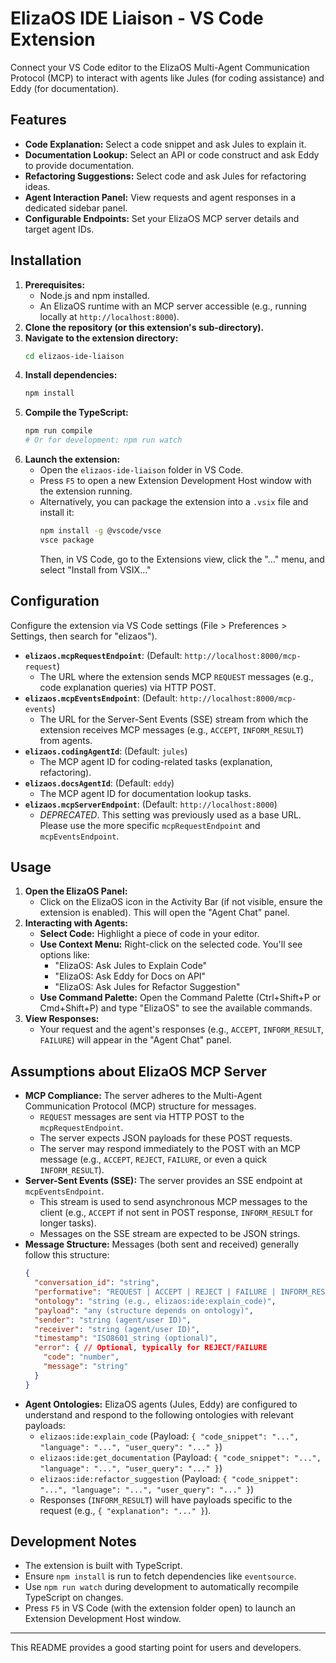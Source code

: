 # ElizaOS IDE Liaison - VS Code Extension

Connect your VS Code editor to the ElizaOS Multi-Agent Communication Protocol (MCP) to interact with agents like Jules (for coding assistance) and Eddy (for documentation).

## Features

*   **Code Explanation:** Select a code snippet and ask Jules to explain it.
*   **Documentation Lookup:** Select an API or code construct and ask Eddy to provide documentation.
*   **Refactoring Suggestions:** Select code and ask Jules for refactoring ideas.
*   **Agent Interaction Panel:** View requests and agent responses in a dedicated sidebar panel.
*   **Configurable Endpoints:** Set your ElizaOS MCP server details and target agent IDs.

## Installation

1.  **Prerequisites:**
    *   Node.js and npm installed.
    *   An ElizaOS runtime with an MCP server accessible (e.g., running locally at `http://localhost:8000`).
2.  **Clone the repository (or this extension's sub-directory).**
3.  **Navigate to the extension directory:**
    ```bash
    cd elizaos-ide-liaison
    ```
4.  **Install dependencies:**
    ```bash
    npm install
    ```
5.  **Compile the TypeScript:**
    ```bash
    npm run compile
    # Or for development: npm run watch
    ```
6.  **Launch the extension:**
    *   Open the `elizaos-ide-liaison` folder in VS Code.
    *   Press `F5` to open a new Extension Development Host window with the extension running.
    *   Alternatively, you can package the extension into a `.vsix` file and install it:
        ```bash
        npm install -g @vscode/vsce
        vsce package
        ```
        Then, in VS Code, go to the Extensions view, click the "..." menu, and select "Install from VSIX..."

## Configuration

Configure the extension via VS Code settings (File > Preferences > Settings, then search for "elizaos").

*   **`elizaos.mcpRequestEndpoint`**: (Default: `http://localhost:8000/mcp-request`)
    *   The URL where the extension sends MCP `REQUEST` messages (e.g., code explanation queries) via HTTP POST.
*   **`elizaos.mcpEventsEndpoint`**: (Default: `http://localhost:8000/mcp-events`)
    *   The URL for the Server-Sent Events (SSE) stream from which the extension receives MCP messages (e.g., `ACCEPT`, `INFORM_RESULT`) from agents.
*   **`elizaos.codingAgentId`**: (Default: `jules`)
    *   The MCP agent ID for coding-related tasks (explanation, refactoring).
*   **`elizaos.docsAgentId`**: (Default: `eddy`)
    *   The MCP agent ID for documentation lookup tasks.
*   **`elizaos.mcpServerEndpoint`**: (Default: `http://localhost:8000`)
    *   *DEPRECATED*. This setting was previously used as a base URL. Please use the more specific `mcpRequestEndpoint` and `mcpEventsEndpoint`.

## Usage

1.  **Open the ElizaOS Panel:**
    *   Click on the ElizaOS icon in the Activity Bar (if not visible, ensure the extension is enabled). This will open the "Agent Chat" panel.
2.  **Interacting with Agents:**
    *   **Select Code:** Highlight a piece of code in your editor.
    *   **Use Context Menu:** Right-click on the selected code. You'll see options like:
        *   "ElizaOS: Ask Jules to Explain Code"
        *   "ElizaOS: Ask Eddy for Docs on API"
        *   "ElizaOS: Ask Jules for Refactor Suggestion"
    *   **Use Command Palette:** Open the Command Palette (Ctrl+Shift+P or Cmd+Shift+P) and type "ElizaOS" to see the available commands.
3.  **View Responses:**
    *   Your request and the agent's responses (e.g., `ACCEPT`, `INFORM_RESULT`, `FAILURE`) will appear in the "Agent Chat" panel.

## Assumptions about ElizaOS MCP Server

*   **MCP Compliance:** The server adheres to the Multi-Agent Communication Protocol (MCP) structure for messages.
    *   `REQUEST` messages are sent via HTTP POST to the `mcpRequestEndpoint`.
    *   The server expects JSON payloads for these POST requests.
    *   The server may respond immediately to the POST with an MCP message (e.g., `ACCEPT`, `REJECT`, `FAILURE`, or even a quick `INFORM_RESULT`).
*   **Server-Sent Events (SSE):** The server provides an SSE endpoint at `mcpEventsEndpoint`.
    *   This stream is used to send asynchronous MCP messages to the client (e.g., `ACCEPT` if not sent in POST response, `INFORM_RESULT` for longer tasks).
    *   Messages on the SSE stream are expected to be JSON strings.
*   **Message Structure:** Messages (both sent and received) generally follow this structure:
    ```json
    {
      "conversation_id": "string",
      "performative": "REQUEST | ACCEPT | REJECT | FAILURE | INFORM_RESULT | ...",
      "ontology": "string (e.g., elizaos:ide:explain_code)",
      "payload": "any (structure depends on ontology)",
      "sender": "string (agent/user ID)",
      "receiver": "string (agent/user ID)",
      "timestamp": "ISO8601_string (optional)",
      "error": { // Optional, typically for REJECT/FAILURE
        "code": "number",
        "message": "string"
      }
    }
    ```
*   **Agent Ontologies:** ElizaOS agents (Jules, Eddy) are configured to understand and respond to the following ontologies with relevant payloads:
    *   `elizaos:ide:explain_code` (Payload: `{ "code_snippet": "...", "language": "...", "user_query": "..." }`)
    *   `elizaos:ide:get_documentation` (Payload: `{ "code_snippet": "...", "language": "...", "user_query": "..." }`)
    *   `elizaos:ide:refactor_suggestion` (Payload: `{ "code_snippet": "...", "language": "...", "user_query": "..." }`)
    *   Responses (`INFORM_RESULT`) will have payloads specific to the request (e.g., `{ "explanation": "..." }`).

## Development Notes

*   The extension is built with TypeScript.
*   Ensure `npm install` is run to fetch dependencies like `eventsource`.
*   Use `npm run watch` during development to automatically recompile TypeScript on changes.
*   Press `F5` in VS Code (with the extension folder open) to launch an Extension Development Host window.

---

This README provides a good starting point for users and developers.
